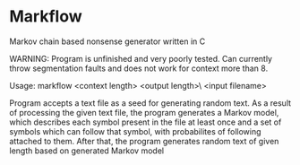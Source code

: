 # Markflow
Markov chain based nonsense generator written in C

WARNING: Program is unfinished and very poorly tested. Can currently throw segmentation faults and does not
work for context more than 8.

Usage: markflow \<context length\> \<output length>\ \<input filename\>

Program accepts a text file as a seed for generating random text. As a result of processing the given text file, the program generates a Markov model, which describes each symbol present in the file at least once and a set of symbols which can follow that symbol, with probabilites of following attached to them. After that, the program generates random text of given length based on generated Markov model
